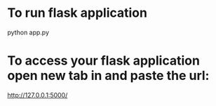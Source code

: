 #  To run flask application

python app.py

#   To access your flask application open new tab in and paste the url:

http://127.0.0.1:5000/
